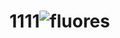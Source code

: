 # 1111![fluores](https://user-images.githubusercontent.com/124038791/215786206-4b489bad-5220-448c-86e4-f42da7c9cf13.jpg)
